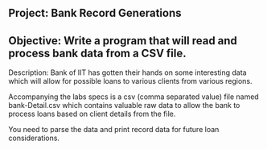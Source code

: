 Project: Bank Record Generations
-------------------------------------
Objective: Write a program that will read and process bank data from a CSV file.
-------------------------------------------------------------------------------------
Description: Bank of IIT has gotten their hands on some interesting data which will allow for possible loans to various clients from various regions.

Accompanying the labs specs is a csv (comma separated value) file named 
bank-Detail.csv which contains valuable raw data to allow the bank to process loans based on client details from the file.

You need to parse the data and print record data for future loan considerations.
